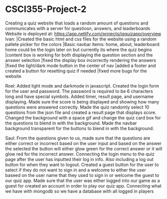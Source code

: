 # CSCI355-Project-2
Creating a quiz website that loads a random amount of questions and communicates with a server for questiosn, answers, and leaderboards
Website is deployed at: https://app.netlify.com/projects/iqquizapp/overview
Ivan:
|Created the basic html and css files for the website using a random pallete picker for the colors
|Basic navbar items: home, about, leaderboard: home could be the login later on but currently its where the quiz begins
|content box is working for both displaying the question section and the answer selection
|fixed the display box incorrectly rendering the answers 
|fixed the light/dark mode button in the center of nav
|added a footer and created a button for resetting quiz if needed
|fixed more bugs for the website

Roel:
Added light mode and darkmode in javascript. 
Created the login form for the user and password.
The password is required to be 6 characters long and have special symbols. Added timer, result page, and username displaying. Made sure the score is being displayed and showing how many questions were answered correctly.
Made the quiz randomly select 10 questions from the json file and created a result page that displays score. Changed the background with a space gif and change the quiz card box for the questions to blend in with the background. Made the navbar background transparent for the buttons to blend in with the background.

Saul:
From the questions given to us, made sure that the questions are either correct or incorrect based on the user input and based on the answer the selected the button will either glow green for the correct answer or it will glow red for the incorrect answer.
Connecting the login menu to the quiz page after the user has inputted their log in info. Also including a log out button for when they want to logout. 
Created a guest button for the user to select if they do not want to sign in and a welcome to either the user baseed on the user name that they used to sign in or welcome the guest to our quiz app.
Made sure that the user was either logged into our game as a guest for created an account in order to play our quiz app.
Connecting what we have with mongodb so we have a database with all logged in players